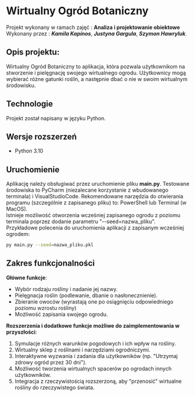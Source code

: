 # Wirtualny Ogród Botaniczny

Projekt wykonany w ramach zajęć : **Analiza i projektowanie obiektowe** \
Wykonany przez : ***Kamila Kapinos***, ***Justyna Gargula***, ***Szymon Hawryluk***.

## Opis projektu:
Wirtualny Ogród Botaniczny to aplikacja, która pozwala użytkownikom na stworzenie i pielęgnację swojego wirtualnego ogrodu. Użytkownicy mogą wybierać różne gatunki roślin, a następnie dbać o nie w swoim wirtualnym środowisku.

## Technologie
Projekt został napisany w języku Python.

## Wersje rozszerzeń
- Python 3.10

## Uruchomienie
Aplikację należy obsługiwać przez uruchomienie pliku **main.py**. Testowane środowiska to PyCharm (niezalecane korzystanie z wbudowanego terminala) i VisualStudioCode. Rekomendowane narzędzia do otwierania programu (szczególnie z zapisanego pliku) to: PowerShell lub Terminal (w MacOS).\
Istnieje możliwość otworzenia wcześniej zapisanego ogrodu z poziomu terminala poprzez dodanie parametru "--seed=nazwa_pliku".\
Przykładowe polecenia do uruchomienia aplikacji z zapisanym wcześniej ogrodem: 
```bash
py main.py --seed=nazwa_pliku.pkl
```

## Zakres funkcjonalności
**Główne funkcje**:
- Wybór rodzaju rośliny i nadanie jej nazwy. 
- Pielęgnacja roślin (podlewanie, dbanie o nasłonecznienie).
- Zbieranie owoców (wyrastają one po osiągnięciu odpowiedniego poziomu wzrostu rośliny)
- Możliwość zapisania swojego ogrodu.

**Rozszerzenia i dodatkowe funkcje możliwe do zaimplementowania w przyszłości**:
1. Symulacje różnych warunków pogodowych i ich wpływ na rośliny.
2. Wirtualny sklep z roślinami i narzędziami ogrodniczymi.
3. Interaktywne wyzwania i zadania dla użytkowników (np. "Utrzymaj zdrowy ogród przez 30 dni").
4. Możliwość tworzenia wirtualnych spacerów po ogrodach innych użytkowników.
5. Integracja z rzeczywistością rozszerzoną, aby "przenosić" wirtualne rośliny do rzeczywistego świata.
